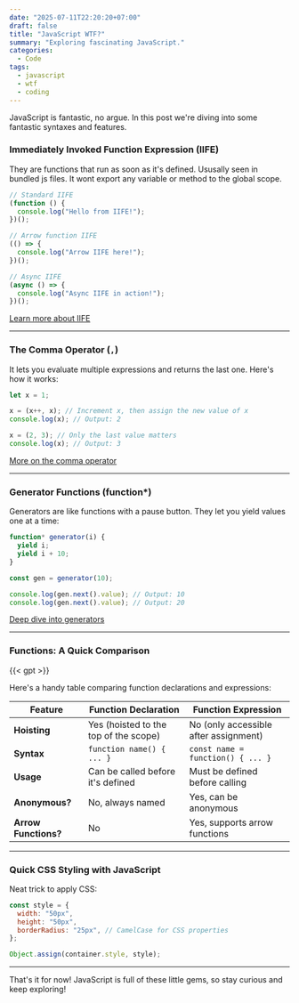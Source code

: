 ```yaml
---
date: "2025-07-11T22:20:20+07:00"
draft: false
title: "JavaScript WTF?"
summary: "Exploring fascinating JavaScript."
categories:
  - Code
tags:
  - javascript
  - wtf
  - coding
---
```


JavaScript is fantastic, no argue. In this post we're diving into some fantastic syntaxes and features.

### Immediately Invoked Function Expression (IIFE)

They are functions that run as soon as it's defined. Ususally seen in bundled js files. It wont export any variable or method to the global scope.

```js
// Standard IIFE
(function () {
  console.log("Hello from IIFE!");
})();

// Arrow function IIFE
(() => {
  console.log("Arrow IIFE here!");
})();

// Async IIFE
(async () => {
  console.log("Async IIFE in action!");
})();
```

[Learn more about IIFE](https://developer.mozilla.org/en-US/docs/Glossary/IIFE)

---

### The Comma Operator (`,`)

It lets you evaluate multiple expressions and returns the last one. Here's how it works:

```js
let x = 1;

x = (x++, x); // Increment x, then assign the new value of x
console.log(x); // Output: 2

x = (2, 3); // Only the last value matters
console.log(x); // Output: 3
```

[More on the comma operator](https://developer.mozilla.org/en-US/docs/Web/JavaScript/Reference/Operators/Comma_Operator)

---

### Generator Functions (function\*)

Generators are like functions with a pause button. They let you yield values one at a time:

```js
function* generator(i) {
  yield i;
  yield i + 10;
}

const gen = generator(10);

console.log(gen.next().value); // Output: 10
console.log(gen.next().value); // Output: 20
```

[Deep dive into generators](https://developer.mozilla.org/en-US/docs/Web/JavaScript/Reference/Statements/function*)

---

### Functions: A Quick Comparison

{{< gpt >}}

Here's a handy table comparing function declarations and expressions:

| Feature              | Function Declaration                  | Function Expression                   |
| -------------------- | ------------------------------------- | ------------------------------------- |
| **Hoisting**         | Yes (hoisted to the top of the scope) | No (only accessible after assignment) |
| **Syntax**           | `function name() { ... }`             | `const name = function() { ... }`     |
| **Usage**            | Can be called before it's defined     | Must be defined before calling        |
| **Anonymous?**       | No, always named                      | Yes, can be anonymous                 |
| **Arrow Functions?** | No                                    | Yes, supports arrow functions         |

---

### Quick CSS Styling with JavaScript

Neat trick to apply CSS:

```js
const style = {
  width: "50px",
  height: "50px",
  borderRadius: "25px", // CamelCase for CSS properties
};

Object.assign(container.style, style);
```

---

That's it for now! JavaScript is full of these little gems, so stay curious and keep exploring!
